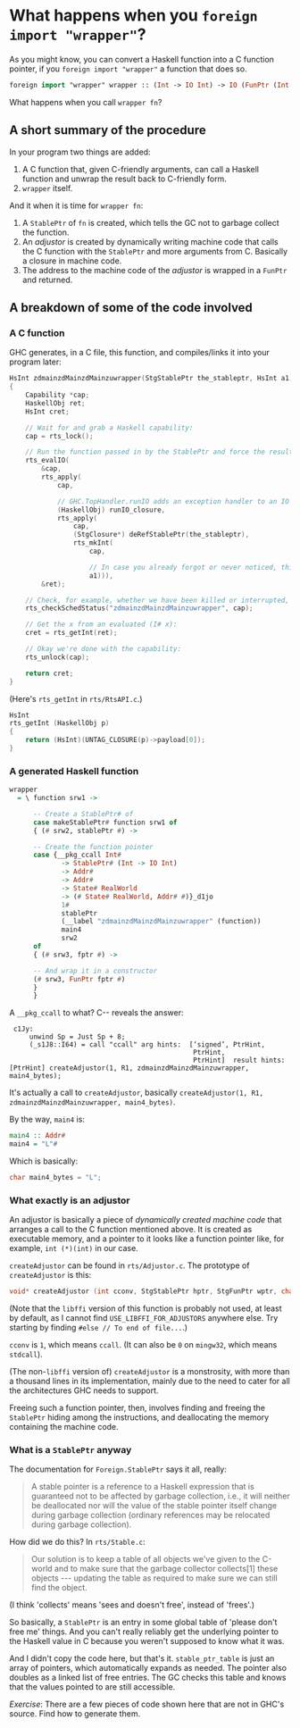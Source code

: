# What happens when you `foreign import "wrapper"`?

As you might know, you can convert a Haskell function into a C function pointer, if you `foreign import "wrapper"` a function that does so.

```haskell
foreign import "wrapper" wrapper :: (Int -> IO Int) -> IO (FunPtr (Int -> IO Int))
```

What happens when you call `wrapper fn`?

## A short summary of the procedure

In your program two things are added:

1. A C function that, given C-friendly arguments, can call a Haskell function and unwrap the result back to C-friendly form.
2. `wrapper` itself.

And it when it is time for `wrapper fn`:

1. A `StablePtr` of `fn` is created, which tells the GC not to garbage collect the function.
2. An *adjustor* is created by dynamically writing machine code that calls the C function with the `StablePtr` and more arguments from C. Basically a closure in machine code.
3. The address to the machine code of the *adjustor* is wrapped in a `FunPtr` and returned.

## A breakdown of some of the code involved

### A C function

GHC generates, in a C file, this function, and compiles/links it into your program later:

```c
HsInt zdmainzdMainzdMainzuwrapper(StgStablePtr the_stableptr, HsInt a1)
{
    Capability *cap;
    HaskellObj ret;
    HsInt cret;

    // Wait for and grab a Haskell capability:
    cap = rts_lock();

    // Run the function passed in by the StablePtr and force the result Int to whnf:
    rts_evalIO(
        &cap,
        rts_apply(
            cap,

            // GHC.TopHandler.runIO adds an exception handler to an IO function.
            (HaskellObj) runIO_closure,
            rts_apply(
                cap,
                (StgClosure*) deRefStablePtr(the_stableptr),
                rts_mkInt(
                    cap,

                    // In case you already forgot or never noticed, this is the argument.
                    a1))),
        &ret);

    // Check, for example, whether we have been killed or interrupted, and if so exit:
    rts_checkSchedStatus("zdmainzdMainzdMainzuwrapper", cap);

    // Get the x from an evaluated (I# x):
    cret = rts_getInt(ret);

    // Okay we're done with the capability:
    rts_unlock(cap);

    return cret;
}
```

(Here's `rts_getInt` in `rts/RtsAPI.c`.)

```c
HsInt
rts_getInt (HaskellObj p)
{
    return (HsInt)(UNTAG_CLOSURE(p)->payload[0]);
}
```

### A generated Haskell function

```haskell
wrapper
  = \ function srw1 ->

      -- Create a StablePtr# of 
      case makeStablePtr# function srw1 of
      { (# srw2, stablePtr #) ->

      -- Create the function pointer
      case {__pkg_ccall Int#
             -> StablePtr# (Int -> IO Int)
             -> Addr#
             -> Addr#
             -> State# RealWorld
             -> (# State# RealWorld, Addr# #)}_d1jo
             1#
             stablePtr
             (__label "zdmainzdMainzdMainzuwrapper" (function))
             main4
             srw2
      of
      { (# srw3, fptr #) ->

      -- And wrap it in a constructor
      (# srw3, FunPtr fptr #)
      }
      }
```

A `__pkg_ccall` to what? C-- reveals the answer:

```cmm
 c1Jy:
     unwind Sp = Just Sp + 8;
     (_s1J8::I64) = call "ccall" arg hints:  [‘signed’, PtrHint,
                                              PtrHint,
                                              PtrHint]  result hints:  [PtrHint] createAdjustor(1, R1, zdmainzdMainzdMainzuwrapper, main4_bytes);
```

It's actually a call to `createAdjustor`, basically `createAdjustor(1, R1, zdmainzdMainzdMainzuwrapper, main4_bytes)`. 

By the way, `main4` is:

```haskell
main4 :: Addr#
main4 = "L"#
```

Which is basically:

```c
char main4_bytes = "L";
```

### What exactly is an adjustor

An adjustor is basically a piece of *dynamically created machine code* that arranges a call to the C function mentioned above. It is created as executable memory, and a pointer to it looks like a function pointer like, for example, `int (*)(int)` in our case.

`createAdjustor` can be found in `rts/Adjustor.c`. The prototype of `createAdjustor` is this:

```c
void* createAdjustor (int cconv, StgStablePtr hptr, StgFunPtr wptr, char *typeString);
```

(Note that the `libffi` version of this function is probably not used, at least by default, as I cannot find `USE_LIBFFI_FOR_ADJUSTORS` anywhere else. Try starting by finding `#else // To end of file...`.)

`cconv` is `1`, which means `ccall`. (It can also be `0` on `mingw32`, which means `stdcall`).

(The non-`libffi` version of) `createAdjustor` is a monstrosity, with more than a thousand lines in its implementation, mainly due to the need to cater for all the architectures GHC needs to support.

Freeing such a function pointer, then, involves finding and freeing the `StablePtr` hiding among the instructions, and deallocating the memory containing the machine code.

### What is a `StablePtr` anyway

The documentation for `Foreign.StablePtr` says it all, really:

> A stable pointer is a reference to a Haskell expression that is guaranteed not to be affected by garbage collection, i.e., it will neither be deallocated nor will the value of the stable pointer itself change during garbage collection (ordinary references may be relocated during garbage collection). 

How did we do this? In `rts/Stable.c`:

> Our solution is to keep a table of all objects we've given to the C-world and to make sure that the garbage collector collects[1] these objects --- updating the table as required to make sure we can still find the object.

(I think 'collects' means 'sees and doesn't free', instead of 'frees'.)

So basically, a `StablePtr` is an entry in some global table of 'please don't free me' things. And you can't really reliably get the underlying pointer to the Haskell value in C because you weren't supposed to know what it was.

And I didn't copy the code here, but that's it. `stable_ptr_table` is just an array of pointers, which automatically expands as needed. The pointer also doubles as a linked list of free entries. The GC checks this table and knows that the values pointed to are still accessible.

*Exercise*: There are a few pieces of code shown here that are not in GHC's source. Find how to generate them.